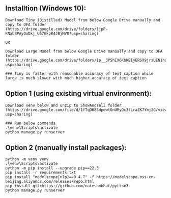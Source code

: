 
## Installtion (Windows 10):

    Download Tiny (Distilled) Model from below Google Drive manually and copy to OFA folder
    (https://drive.google.com/drive/folders/1jpP-KNabBPAyOoDkj_U57GkpR4JBjMV0?usp=sharing)

    OR 

    Download Large Model from below Google Drive manually and copy to OFA folder
    (https://drive.google.com/drive/folders/1p__3PShIX6KbKBIyERSX9jrsUEN1hoR5?usp=sharing)

    ### Tiny is faster with reasonable accuracy of text caption while large is much slower with much higher accuracy of text caption

## Option 1 (using existing virtual environment): 

    Download venv below and unzip to ShowAndTell folder
    (https://drive.google.com/file/d/1fTqD683dpdwtGnUMyQc3tLraZK7Ymj2G/view?usp=sharing)

    ### Run below commands
    .\venv\Scripts\activate
    python manage.py runserver


## Option 2 (manually install packages): 
    python -m venv venv
    .\venv\Scripts\activate
    python -m pip install --upgrade pip==22.3
    pip install -r requirements.txt
    pip install "modelscope[nlp]==0.4.7" -f https://modelscope.oss-cn-beijing.aliyuncs.com/releases/repo.html
    pip install git+https://github.com/nateshmbhat/pyttsx3
    python manage.py runserver
